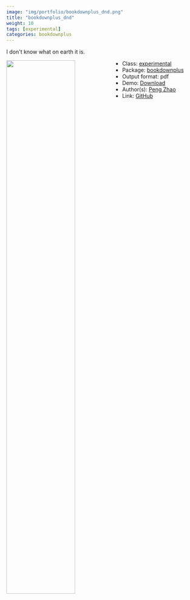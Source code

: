 ```yaml
---
image: "img/portfolio/bookdownplus_dnd.png"
title: "bookdownplus_dnd"
weight: 10
tags: [experimental]
categories: bookdownplus
---
```


I don't know what on earth it is.

<!--more-->

<p><a href="../../img/portfolio/bookdownplus_dnd.png"><img class = "jf-image-shadow" src="../../img/portfolio/bookdownplus_dnd.png", width="60%"  align="left"></a></p>



- Class: [experimental](../../tags/experimental)
- Package: [bookdownplus](bookdownplus)
- Output format: pdf
- Demo: [Download](https://pzhaonet.github.io/bookdownplus/upload/dnd/showcase/dnd_dev.pdf)
- Author(s): [Peng Zhao](https://pzhao.org)
- Link: [GitHub](https://github.com/pzhaonet/bookdownplus)



